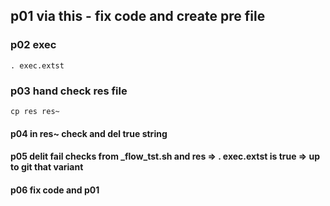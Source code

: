 ## p01 via this - fix code and create pre file

### p02 exec 
    . exec.extst
### p03 hand check res file
    cp res res~
#### p04 in res~ check and del true string
#### p05 delit fail checks from _flow_tst.sh and res => . exec.extst is true => up to git that variant
#### p06 fix code and p01